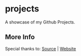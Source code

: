 # projects
A showcase of my Github Projects.

## More Info

Special thanks to:
<a href="https://github.com/2KAbhishek/projects">Source</a> | <a href="https://2kabhishek.github.io/projects">Website</a>